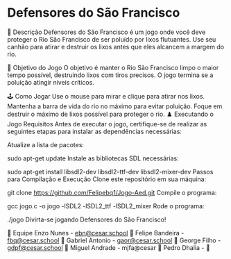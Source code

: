 # Defensores do São Francisco
📄 Descrição
Defensores do São Francisco é um jogo onde você deve proteger o Rio São Francisco de ser poluído por lixos flutuantes. Use seu canhão para atirar e destruir os lixos antes que eles alcancem a margem do rio.

🎯 Objetivo do Jogo
O objetivo é manter o Rio São Francisco limpo o maior tempo possível, destruindo lixos com tiros precisos. O jogo termina se a poluição atingir níveis críticos.

🕹️ Como Jogar
Use o mouse para mirar e clique para atirar nos lixos.
Mantenha a barra de vida do rio no máximo para evitar poluição.
Foque em destruir o máximo de lixos possível para proteger o rio.
♟️ Executando o Jogo
Requisitos
Antes de executar o jogo, certifique-se de realizar as seguintes etapas para instalar as dependências necessárias:

Atualize a lista de pacotes:

sudo apt-get update
Instale as bibliotecas SDL necessárias:

sudo apt-get install libsdl2-dev libsdl2-ttf-dev libsdl2-mixer-dev
Passos para Compilação e Execução
Clone este repositório em sua máquina:

git clone https://github.com/Felipebq1/Jogo-Aed.git
Compile o programa:

gcc jogo.c -o jogo -lSDL2 -lSDL2_ttf -lSDL2_mixer
Rode o programa:

./jogo
Divirta-se jogando Defensores do São Francisco!

👤 Equipe
Enzo Nunes - ebn@cesar.school 📩
Felipe Bandeira - fbq@cesar.school 📩
Gabriel Antonio - gaor@cesar.school 📩
George Filho - gdpf@cesar.school 📩
Miguel Andrade - mjfa@cesar 📩
Pedro Dhalia - 📩
